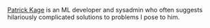 [Patrick Kage](https://ka.ge) is an ML developer and sysadmin who often suggests hilariously complicated solutions to problems I pose to him.
